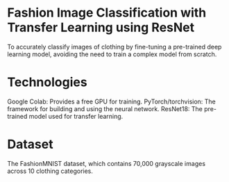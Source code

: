 # Fashion Image Classification with Transfer Learning using ResNet
To accurately classify images of clothing by fine-tuning a pre-trained deep learning model, avoiding the need to train a complex model from scratch.

# Technologies
Google Colab: Provides a free GPU for training.
PyTorch/torchvision: The framework for building and using the neural network.
ResNet18: The pre-trained model used for transfer learning.

# Dataset
The FashionMNIST dataset, which contains 70,000 grayscale images across 10 clothing categories.
